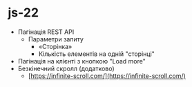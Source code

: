 # js-22

- Пагінація REST API
  - Параметри запиту
    - «Сторінка»
    - Кількість елементів на одній "сторінці"
- Пагінація на клієнті з кнопкою "Load more"
- Безкінечний скролл (додатково)
  - [https://infinite-scroll.com/](https://infinite-scroll.com/)
